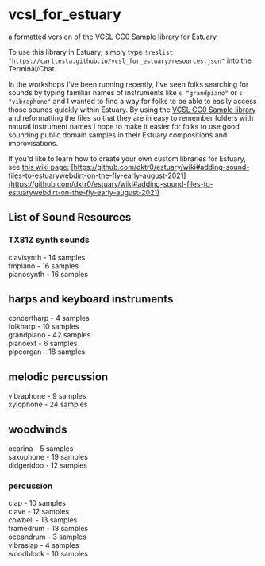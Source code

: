 # vcsl_for_estuary
a formatted version of the VCSL CC0 Sample library for [Estuary](https://estuary.mcmaster.ca)

To use this library in Estuary, simply type `!reslist "https://carltesta.github.io/vcsl_for_estuary/resources.json"` into the Terminal/Chat.

In the workshops I've been running recently, I've seen folks searching for sounds by typing familiar names of instruments like `s "grandpiano"` or `s "vibraphone"` and I wanted to find a way for folks to be able to easily access those sounds quickly within Estuary. By using the [VCSL CC0 Sample library](https://github.com/sgossner/VCSL) and reformatting the files so that they are in easy to remember folders with natural instrument names I hope to make it easier for folks to use good sounding public domain samples in their Estuary compositions and improvisations. 

If you'd like to learn how to create your own custom libraries for Estuary, see [this wiki page:](https://github.com/dktr0/estuary/wiki#adding-sound-files-to-estuarywebdirt-on-the-fly-early-august-2021) [https://github.com/dktr0/estuary/wiki#adding-sound-files-to-estuarywebdirt-on-the-fly-early-august-2021](https://github.com/dktr0/estuary/wiki#adding-sound-files-to-estuarywebdirt-on-the-fly-early-august-2021)

## List of Sound Resources
### TX81Z synth sounds
clavisynth - 14 samples\
fmpiano - 16 samples\
pianosynth - 16 samples

## harps and keyboard instruments
concertharp - 4 samples\
folkharp - 10 samples\
grandpiano - 42 samples\
pianoext - 6 samples\
pipeorgan - 18 samples

## melodic percussion
vibraphone - 9 samples\
xylophone - 24 samples

## woodwinds
ocarina - 5 samples\
saxophone - 19 samples\
didgeridoo - 12 samples

### percussion
clap - 10 samples\
clave - 12 samples\
cowbell - 13 samples\
framedrum - 18 samples\
oceandrum - 3 samples\
vibraslap - 4 samples\
woodblock - 10 samples
